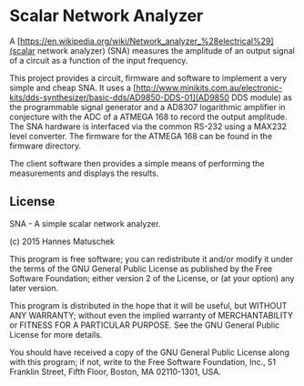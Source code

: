 # Scalar Network Analyzer

A [https://en.wikipedia.org/wiki/Network_analyzer_%28electrical%29](scalar network analyzer) (SNA) measures the amplitude of an output signal of a circuit as a function of the input frequency.

This project provides a circuit, firmware and software to implement a very simple and cheap SNA. It uses a [http://www.minikits.com.au/electronic-kits/dds-synthesizer/basic-dds/AD9850-DDS-01](AD9850 DDS module) as the programmable signal generator and a AD8307 logarithmic amplifier in conjecture with the ADC of a ATMEGA 168 to record the output amplitude. The SNA hardware is interfaced via the common RS-232 using a MAX232 level converter. The firmware for the ATMEGA 168 can be found in the firmware directory.

The client software then provides a simple means of performing the measurements and displays the results.

## License
SNA - A simple scalar network analyzer. 

(c) 2015 Hannes Matuschek <hmatuschek at gmail dot com>

This program is free software; you can redistribute it and/or
modify it under the terms of the GNU General Public License
as published by the Free Software Foundation; either version 2
of the License, or (at your option) any later version.</p>

This program is distributed in the hope that it will be useful,
but WITHOUT ANY WARRANTY; without even the implied warranty of
MERCHANTABILITY or FITNESS FOR A PARTICULAR PURPOSE.  See the
GNU General Public License for more details.</p>

You should have received a copy of the GNU General Public License
along with this program; if not, write to the Free Software
Foundation, Inc., 51 Franklin Street, Fifth Floor, Boston, MA  02110-1301, USA.